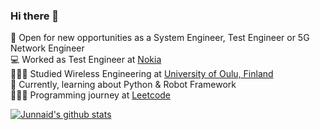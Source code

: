 ### Hi there 👋

<!--
**iamjunnaid/iamjunnaid** is a ✨ _special_ ✨ repository because its `README.md` (this file) appears on your GitHub profile.

Here are some ideas to get you started:
-->
🔭 Open for new opportunities as a System Engineer, Test Engineer or 5G Network Engineer<br/>
💻 Worked as Test Engineer at [Nokia](https://www.nokia.com/)<br/>
👩🏻‍🎓 Studied Wireless Engineering at [University of Oulu, Finland](https://www.oulu.fi/fi)<br/>
💬 Currently, learning about Python & Robot Framework<br/>
👩🏻‍💻 Programming journey at [Leetcode](https://leetcode.com/u/Junnaid966/)<br/>




<!-- GitHub stats from https://github.com/anuraghazra/github-readme-stats -->
[![Junnaid's github stats](https://github-readme-stats.vercel.app/api?username=iamjunnaid&count_private=true&show_icons=true&theme=vision-friendly-dark&hide_rank=false)](https://github.com/anuraghazra/github-readme-stats)
